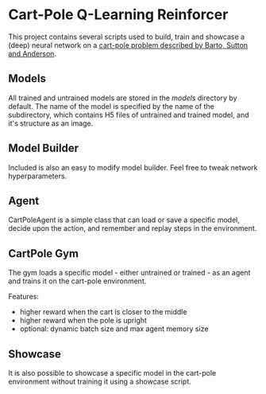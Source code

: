 # Cart-Pole Q-Learning Reinforcer
This project contains several scripts used to build, train and showcase a (deep) neural network on a [cart-pole problem described by Barto, Sutton and Anderson](https://github.com/openai/gym/wiki/CartPole-v0).

## Models
All trained and untrained models are stored in the *models* directory by default. The name of the model is specified by the name of the subdirectory, which contains H5 files of untrained and trained model, and it's structure as an image.

## Model Builder
Included is also an easy to modify model builder. Feel free to tweak network hyperparameters.

## Agent
CartPoleAgent is a simple class that can load or save a specific model, decide upon the action, and remember and replay steps in the environment.

## CartPole Gym
The gym loads a specific model - either untrained or trained - as an agent and trains it on the cart-pole environment.

Features:
- higher reward when the cart is closer to the middle
- higher reward when the pole is upright
- optional: dynamic batch size and max agent memory size

## Showcase
It is also possible to showcase a specific model in the cart-pole environment without training it using a showcase script.